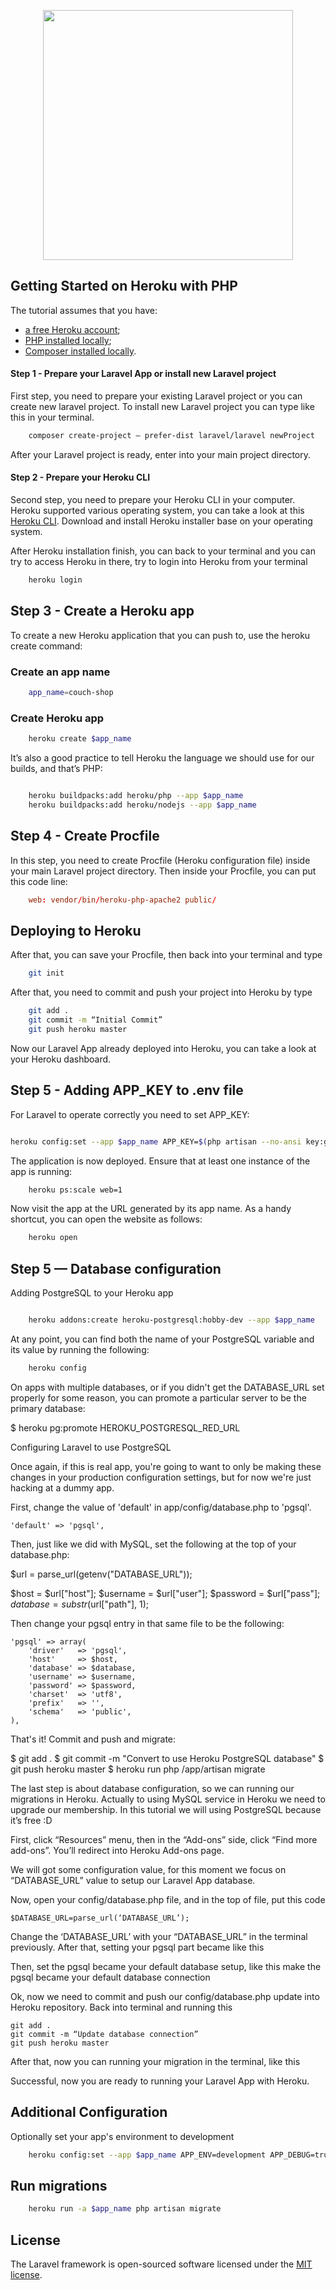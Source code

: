 <p align="center"><img src="https://res.cloudinary.com/dtfbvvkyp/image/upload/v1566331377/laravel-logolockup-cmyk-red.svg" width="400"></p>

## Getting Started on Heroku with PHP

The tutorial assumes that you have:

- [a free Heroku account](https://signup.heroku.com/dc);
- [PHP installed locally](https://www.php.net/);
- [Composer installed locally](https://getcomposer.org/doc/00-intro.md).

#### Step 1 - Prepare your Laravel App or install new Laravel project

First step, you need to prepare your existing Laravel project or you can create new laravel project. To install new Laravel project you can type like this in your terminal.

```bash
    composer create-project — prefer-dist laravel/laravel newProject
```
After your Laravel project is ready, enter into your main project directory.

#### Step 2 - Prepare your Heroku CLI

Second step, you need to prepare your Heroku CLI in your computer. Heroku supported various operating system, you can take a look at this [Heroku CLI](https://devcenter.heroku.com/articles/heroku-cli#download-and-install).
Download and install Heroku installer base on your operating system.

After Heroku installation finish, you can back to your terminal and you can try to access Heroku in there, try to login into Heroku from your terminal

```bash
    heroku login
```

## Step 3 - Create a Heroku app

To create a new Heroku application that you can push to, use the heroku create command:

### Create an app name

```bash
    app_name=couch-shop
```

### Create Heroku app

```bash
    heroku create $app_name
```

It’s also a good practice to tell Heroku the language we should use for our builds, and that’s PHP:

```bash

    heroku buildpacks:add heroku/php --app $app_name
    heroku buildpacks:add heroku/nodejs --app $app_name

```

## Step 4 - Create Procfile

In this step, you need to create Procfile (Heroku configuration file) inside your main Laravel project directory. Then inside your Procfile, you can put this code line:

```conf
    web: vendor/bin/heroku-php-apache2 public/
```

## Deploying to Heroku

After that, you can save your Procfile, then back into your terminal and type

```bash
    git init
```

After that, you need to commit and push your project into Heroku by type

```bash
    git add .
    git commit -m “Initial Commit”
    git push heroku master
```

Now our Laravel App already deployed into Heroku, you can take a look at your Heroku dashboard.

## Step 5 - Adding APP_KEY to .env file

For Laravel to operate correctly you need to set APP_KEY:

```bash

heroku config:set --app $app_name APP_KEY=$(php artisan --no-ansi key:generate --show)

```
The application is now deployed. Ensure that at least one instance of the app is running:
```bash
    heroku ps:scale web=1
```
Now visit the app at the URL generated by its app name. As a handy shortcut, you can open the website as follows:

```bash
    heroku open
```
## Step 5 — Database configuration

Adding PostgreSQL to your Heroku app

```bash

    heroku addons:create heroku-postgresql:hobby-dev --app $app_name

```
At any point, you can find both the name of your PostgreSQL variable and its value by running the following:

```bash
    heroku config
```

On apps with multiple databases, or if you didn't get the DATABASE_URL set properly for some reason, you can promote a particular server to be the primary database:

$ heroku pg:promote HEROKU_POSTGRESQL_RED_URL


Configuring Laravel to use PostgreSQL

Once again, if this is real app, you're going to want to only be making these changes in your production configuration settings, but for now we're just hacking at a dummy app.

First, change the value of 'default' in app/config/database.php to 'pgsql'.

    'default' => 'pgsql',

Then, just like we did with MySQL, set the following at the top of your database.php:

$url = parse_url(getenv("DATABASE_URL"));

$host = $url["host"];
$username = $url["user"];
$password = $url["pass"];
$database = substr($url["path"], 1);

Then change your pgsql entry in that same file to be the following:

    'pgsql' => array(
        'driver'   => 'pgsql',
        'host'     => $host,
        'database' => $database,
        'username' => $username,
        'password' => $password,
        'charset'  => 'utf8',
        'prefix'   => '',
        'schema'   => 'public',
    ),

That's it! Commit and push and migrate:

$ git add .
$ git commit -m "Convert to use Heroku PostgreSQL database"
$ git push heroku master
$ heroku run php /app/artisan migrate


The last step is about database configuration, so we can running our migrations in Heroku. Actually to using MySQL service in Heroku we need to upgrade our membership. In this tutorial we will using PostgreSQL because it’s free :D

First, click “Resources” menu, then in the “Add-ons” side, click “Find more add-ons”. You’ll redirect into Heroku Add-ons page.

We will got some configuration value, for this moment we focus on “DATABASE_URL” value to setup our Laravel App database.

Now, open your config/database.php file, and in the top of file, put this code

    $DATABASE_URL=parse_url(‘DATABASE_URL’);

Change the ‘DATABASE_URL’ with your “DATABASE_URL” in the terminal previously. After that, setting your pgsql part became like this

Then, set the pgsql became your default database setup, like this
make the pgsql became your default database connection

Ok, now we need to commit and push our config/database.php update into Heroku repository. Back into terminal and running this

    git add .
    git commit -m “Update database connection”
    git push heroku master

After that, now you can running your migration in the terminal, like this

Successful, now you are ready to running your Laravel App with Heroku. 

## Additional Configuration

Optionally set your app's environment to development

```bash
    heroku config:set --app $app_name APP_ENV=development APP_DEBUG=true APP_LOG_LEVEL=debug
```

## Run migrations

```bash
    heroku run -a $app_name php artisan migrate
```

## License

The Laravel framework is open-sourced software licensed under the [MIT license](https://opensource.org/licenses/MIT).

